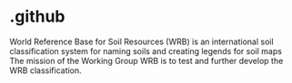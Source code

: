 # .github
World Reference Base for Soil Resources (WRB) is an international soil classification system for naming soils and creating legends for soil maps  The mission of the Working Group WRB is to test and further develop the WRB classification. 
